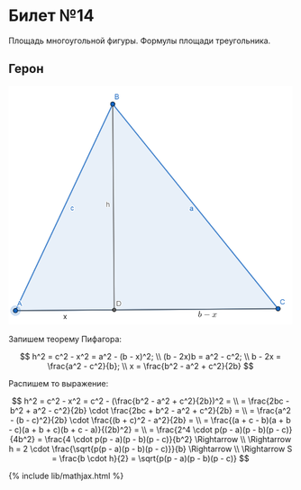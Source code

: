 # Билет №14
Площадь многоугольной фигуры. Формулы площади треугольника.

## Герон
[![Герон](geron-geogebra.png)](https://www.geogebra.org/geometry/n8hshfws)

Запишем теорему Пифагора:

$$ h^2 = c^2 - x^2 = a^2 - (b - x)^2; \\
(b - 2x)b = a^2 - c^2; \\
b - 2x = \frac{a^2 - c^2}{b}; \\
x = \frac{b^2 - a^2 + c^2}{2b} $$

Распишем то выражение:

$$ h^2 = c^2 - x^2 = c^2 - (\frac{b^2 - a^2 + c^2}{2b})^2 = \\
= \frac{2bc - b^2 + a^2 - c^2}{2b} \cdot \frac{2bc + b^2 - a^2 + c^2}{2b} = \\
= \frac{a^2 - (b - c)^2}{2b} \cdot \frac{(b + c)^2 - a^2}{2b} = \\
= \frac{(a + c - b)(a + b - c)(a + b + c)(b + c - a)}{(2b)^2} = \\
= \frac{2^4 \cdot p(p - a)(p - b)(p - c)}{4b^2} = \frac{4 \cdot p(p - a)(p - b)(p - c)}{b^2} \Rightarrow \\
\Rightarrow h = 2 \cdot \frac{\sqrt{p(p - a)(p - b)(p - c)}}{b} \Rightarrow \\
\Rightarrow S = \frac{b \cdot h}{2} = \sqrt{p(p - a)(p - b)(p - c)} $$






{% include lib/mathjax.html %}
